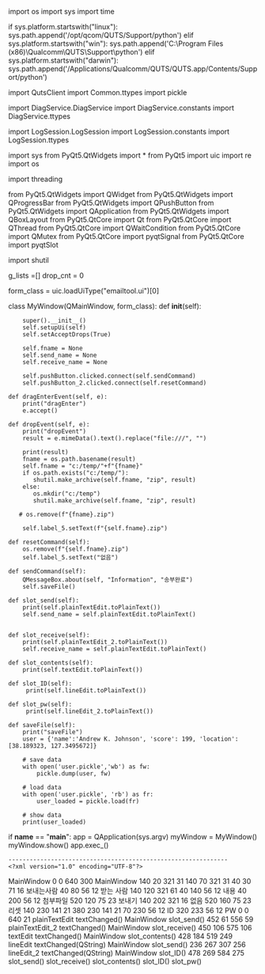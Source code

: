 import os
import sys
import time

if sys.platform.startswith("linux"):
    sys.path.append('/opt/qcom/QUTS/Support/python')
elif sys.platform.startswith("win"):
    sys.path.append('C:\Program Files (x86)\Qualcomm\QUTS\Support\python')
elif sys.platform.startswith("darwin"):
    sys.path.append('/Applications/Qualcomm/QUTS/QUTS.app/Contents/Support/python')
    
import QutsClient
import Common.ttypes
import pickle

import DiagService.DiagService
import DiagService.constants
import DiagService.ttypes

import LogSession.LogSession
import LogSession.constants
import LogSession.ttypes

import sys
from PyQt5.QtWidgets import *
from PyQt5 import uic
import re
import os

import threading

from PyQt5.QtWidgets import QWidget
from PyQt5.QtWidgets import QProgressBar
from PyQt5.QtWidgets import QPushButton
from PyQt5.QtWidgets import QApplication
from PyQt5.QtWidgets import QBoxLayout
from PyQt5.QtCore import Qt
from PyQt5.QtCore import QThread
from PyQt5.QtCore import QWaitCondition
from PyQt5.QtCore import QMutex
from PyQt5.QtCore import pyqtSignal
from PyQt5.QtCore import pyqtSlot

import shutil

g_lists =[]
drop_cnt = 0

form_class = uic.loadUiType("emailtool.ui")[0]
 
class MyWindow(QMainWindow, form_class):
    def __init__(self):
        
        super().__init__()
        self.setupUi(self)
        self.setAcceptDrops(True)
        
        self.fname = None
        self.send_name = None
        self.receive_name = None
        
        self.pushButton.clicked.connect(self.sendCommand)
        self.pushButton_2.clicked.connect(self.resetCommand)

    def dragEnterEvent(self, e):
        print("dragEnter")
        e.accept()

    def dropEvent(self, e):
        print("dropEvent")
        result = e.mimeData().text().replace("file:///", "")

        print(result)
        fname = os.path.basename(result)
        self.fname = "c:/temp/"+f"{fname}"
        if os.path.exists("c:/temp/"):
           shutil.make_archive(self.fname, "zip", result)
        else:
           os.mkdir("c:/temp")
           shutil.make_archive(self.fname, "zip", result)
           
       # os.remove(f"{fname}.zip")
  
        self.label_5.setText(f"{self.fname}.zip")                
            
    def resetCommand(self):
        os.remove(f"{self.fname}.zip")
        self.label_5.setText("없음")
        
    def sendCommand(self):
        QMessageBox.about(self, "Information", "송부완료")
        self.saveFile()
        
    def slot_send(self):
        print(self.plainTextEdit.toPlainText())
        self.send_name = self.plainTextEdit.toPlainText()    
        
        
    def slot_receive(self):
        print(self.plainTextEdit_2.toPlainText())
        self.receive_name = self.plainTextEdit.toPlainText()
        
    def slot_contents(self):
        print(self.textEdit.toPlainText())
        
    def slot_ID(self):
         print(self.lineEdit.toPlainText())
        
    def slot_pw(self):
         print(self.lineEdit_2.toPlainText())
         
    def saveFile(self):
        print("saveFile")
        user = {'name':'Andrew K. Johnson', 'score': 199, 'location':[38.189323, 127.3495672]}
        
        # save data
        with open('user.pickle','wb') as fw:
            pickle.dump(user, fw)

        # load data
        with open('user.pickle', 'rb') as fr:
            user_loaded = pickle.load(fr)

        # show data
        print(user_loaded)
    

if __name__ == "__main__":
    app = QApplication(sys.argv)
    myWindow = MyWindow()
    myWindow.show()
    app.exec_()
    
    
    --------------------------------------------------------------
    <?xml version="1.0" encoding="UTF-8"?>
<ui version="4.0">
 <class>MainWindow</class>
 <widget class="QMainWindow" name="MainWindow">
  <property name="geometry">
   <rect>
    <x>0</x>
    <y>0</y>
    <width>640</width>
    <height>300</height>
   </rect>
  </property>
  <property name="windowTitle">
   <string>MainWindow</string>
  </property>
  <widget class="QWidget" name="centralwidget">
   <widget class="QPlainTextEdit" name="plainTextEdit">
    <property name="geometry">
     <rect>
      <x>140</x>
      <y>20</y>
      <width>321</width>
      <height>31</height>
     </rect>
    </property>
   </widget>
   <widget class="QPlainTextEdit" name="plainTextEdit_2">
    <property name="geometry">
     <rect>
      <x>140</x>
      <y>70</y>
      <width>321</width>
      <height>31</height>
     </rect>
    </property>
   </widget>
   <widget class="QLabel" name="label">
    <property name="geometry">
     <rect>
      <x>40</x>
      <y>30</y>
      <width>71</width>
      <height>16</height>
     </rect>
    </property>
    <property name="text">
     <string>보내는사람</string>
    </property>
   </widget>
   <widget class="QLabel" name="label_2">
    <property name="geometry">
     <rect>
      <x>40</x>
      <y>80</y>
      <width>56</width>
      <height>12</height>
     </rect>
    </property>
    <property name="text">
     <string>받는 사람</string>
    </property>
   </widget>
   <widget class="QTextEdit" name="textEdit">
    <property name="geometry">
     <rect>
      <x>140</x>
      <y>120</y>
      <width>321</width>
      <height>61</height>
     </rect>
    </property>
   </widget>
   <widget class="QLabel" name="label_3">
    <property name="geometry">
     <rect>
      <x>40</x>
      <y>140</y>
      <width>56</width>
      <height>12</height>
     </rect>
    </property>
    <property name="text">
     <string>내용</string>
    </property>
   </widget>
   <widget class="QLabel" name="label_4">
    <property name="geometry">
     <rect>
      <x>40</x>
      <y>200</y>
      <width>56</width>
      <height>12</height>
     </rect>
    </property>
    <property name="text">
     <string>첨부파일</string>
    </property>
   </widget>
   <widget class="QPushButton" name="pushButton">
    <property name="geometry">
     <rect>
      <x>520</x>
      <y>120</y>
      <width>75</width>
      <height>23</height>
     </rect>
    </property>
    <property name="text">
     <string>보내기</string>
    </property>
   </widget>
   <widget class="QLabel" name="label_5">
    <property name="geometry">
     <rect>
      <x>140</x>
      <y>202</y>
      <width>321</width>
      <height>16</height>
     </rect>
    </property>
    <property name="text">
     <string>없음</string>
    </property>
   </widget>
   <widget class="QPushButton" name="pushButton_2">
    <property name="geometry">
     <rect>
      <x>520</x>
      <y>160</y>
      <width>75</width>
      <height>23</height>
     </rect>
    </property>
    <property name="text">
     <string>리셋</string>
    </property>
   </widget>
   <widget class="QLineEdit" name="lineEdit">
    <property name="geometry">
     <rect>
      <x>140</x>
      <y>230</y>
      <width>141</width>
      <height>21</height>
     </rect>
    </property>
   </widget>
   <widget class="QLineEdit" name="lineEdit_2">
    <property name="geometry">
     <rect>
      <x>380</x>
      <y>230</y>
      <width>141</width>
      <height>21</height>
     </rect>
    </property>
   </widget>
   <widget class="QLabel" name="label_6">
    <property name="geometry">
     <rect>
      <x>70</x>
      <y>230</y>
      <width>56</width>
      <height>12</height>
     </rect>
    </property>
    <property name="text">
     <string>ID</string>
    </property>
   </widget>
   <widget class="QLabel" name="label_7">
    <property name="geometry">
     <rect>
      <x>320</x>
      <y>233</y>
      <width>56</width>
      <height>12</height>
     </rect>
    </property>
    <property name="text">
     <string>PW</string>
    </property>
   </widget>
  </widget>
  <widget class="QMenuBar" name="menubar">
   <property name="geometry">
    <rect>
     <x>0</x>
     <y>0</y>
     <width>640</width>
     <height>21</height>
    </rect>
   </property>
  </widget>
  <widget class="QStatusBar" name="statusbar"/>
 </widget>
 <resources/>
 <connections>
  <connection>
   <sender>plainTextEdit</sender>
   <signal>textChanged()</signal>
   <receiver>MainWindow</receiver>
   <slot>slot_send()</slot>
   <hints>
    <hint type="sourcelabel">
     <x>452</x>
     <y>61</y>
    </hint>
    <hint type="destinationlabel">
     <x>556</x>
     <y>59</y>
    </hint>
   </hints>
  </connection>
  <connection>
   <sender>plainTextEdit_2</sender>
   <signal>textChanged()</signal>
   <receiver>MainWindow</receiver>
   <slot>slot_receive()</slot>
   <hints>
    <hint type="sourcelabel">
     <x>450</x>
     <y>106</y>
    </hint>
    <hint type="destinationlabel">
     <x>575</x>
     <y>106</y>
    </hint>
   </hints>
  </connection>
  <connection>
   <sender>textEdit</sender>
   <signal>textChanged()</signal>
   <receiver>MainWindow</receiver>
   <slot>slot_contents()</slot>
   <hints>
    <hint type="sourcelabel">
     <x>428</x>
     <y>184</y>
    </hint>
    <hint type="destinationlabel">
     <x>519</x>
     <y>249</y>
    </hint>
   </hints>
  </connection>
  <connection>
   <sender>lineEdit</sender>
   <signal>textChanged(QString)</signal>
   <receiver>MainWindow</receiver>
   <slot>slot_send()</slot>
   <hints>
    <hint type="sourcelabel">
     <x>236</x>
     <y>267</y>
    </hint>
    <hint type="destinationlabel">
     <x>307</x>
     <y>256</y>
    </hint>
   </hints>
  </connection>
  <connection>
   <sender>lineEdit_2</sender>
   <signal>textChanged(QString)</signal>
   <receiver>MainWindow</receiver>
   <slot>slot_ID()</slot>
   <hints>
    <hint type="sourcelabel">
     <x>478</x>
     <y>269</y>
    </hint>
    <hint type="destinationlabel">
     <x>584</x>
     <y>275</y>
    </hint>
   </hints>
  </connection>
 </connections>
 <slots>
  <slot>slot_send()</slot>
  <slot>slot_receive()</slot>
  <slot>slot_contents()</slot>
  <slot>slot_ID()</slot>
  <slot>slot_pw()</slot>
 </slots>
</ui>

    
